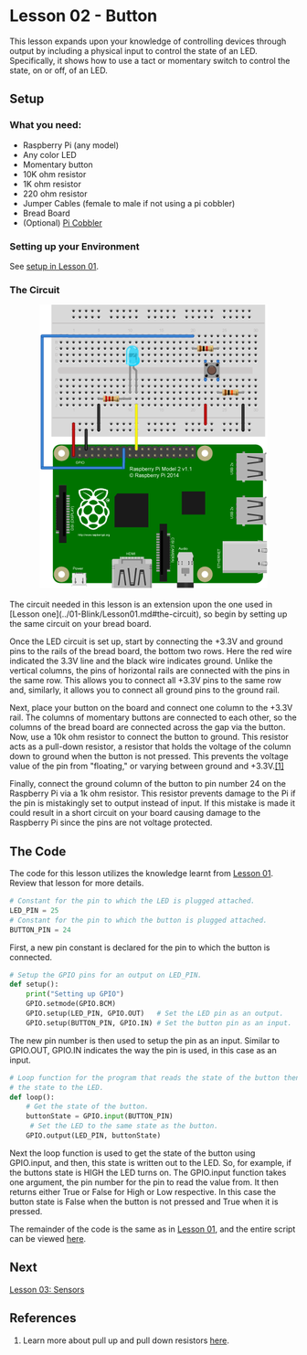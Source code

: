 # Lesson 02 - Button

This lesson expands upon your knowledge of controlling devices through output by
including a physical input to control the state of an LED. Specifically, it 
shows how to use a tact or momentary switch to control the state, on or off, of 
an LED.

## Setup

### What you need:

* Raspberry Pi (any model)
* Any color LED
* Momentary button
* 10K ohm resistor
* 1K ohm resistor
* 220 ohm resistor
* Jumper Cables (female to male if not using a pi cobbler)
* Bread Board
* (Optional) [Pi Cobbler](https://goo.gl/LhVmEg)

### Setting up your Environment

See [setup in Lesson 01](../01-Blink/Lesson01.md#setting-up-your-environment).

### The Circuit
<center>
	<img src = "../illustrations/Lesson02_Button.png" title="Circuit Diagram"/>
</center>
<br>
The circuit needed in this lesson is an extension upon the one used in 
[Lesson one](../01-Blink/Lesson01.md#the-circuit), so begin by setting up the 
same circuit on your bread board. 

Once the LED circuit is set up, start by connecting the +3.3V and ground pins to 
the rails of the bread board, the bottom two rows. Here the red wire indicated 
the 3.3V line and the black wire indicates ground. Unlike the vertical columns, 
the pins of horizontal rails are connected with the pins in the same row. This 
allows you to connect all +3.3V pins to the same row and, similarly, it allows 
you to connect all ground pins to the ground rail.

Next, place your button on the board and connect one column to the +3.3V rail. 
The columns of momentary buttons are connected to each other, so the columns of 
the bread board are connected across the gap via the button. Now, use a 10k ohm 
resistor to connect the button to ground. This resistor acts as a pull-down 
resistor, a resistor that holds the voltage of the column down to ground when 
the button is not pressed. This prevents the voltage value of the pin from 
"floating," or varying between ground and +3.3V.[[1]](#references) 

Finally, connect the ground column of the button to pin number 24 on the 
Raspberry Pi via a 1k ohm resistor. This resistor prevents damage to the Pi if 
the pin is mistakingly set to output instead of input. If this mistake is made 
it could result in a short circuit on your board causing damage to the Raspberry
Pi since the pins are not voltage protected.

## The Code

The code for this lesson utilizes the knowledge learnt from 
[Lesson 01](../01-Blink/Lesson01.md). Review that lesson for more details.

```python
# Constant for the pin to which the LED is plugged attached.
LED_PIN = 25
# Constant for the pin to which the button is plugged attached.
BUTTON_PIN = 24
```
First, a new pin constant is declared for the pin to which the button is 
connected.

```python
# Setup the GPIO pins for an output on LED_PIN.
def setup():
	print("Setting up GPIO")
	GPIO.setmode(GPIO.BCM)
	GPIO.setup(LED_PIN, GPIO.OUT)   # Set the LED pin as an output.
	GPIO.setup(BUTTON_PIN, GPIO.IN) # Set the button pin as an input.
```
The new pin number is then used to setup the pin as an input. Similar to 
GPIO.OUT, GPIO.IN indicates the way the pin is used, in this case as an input.

```python
# Loop function for the program that reads the state of the button then writes 
# the state to the LED.
def loop():
	# Get the state of the button.
	buttonState = GPIO.input(BUTTON_PIN)
	 # Set the LED to the same state as the button.
	GPIO.output(LED_PIN, buttonState)
```
Next the loop function is used to get the state of the button using GPIO.input,
and then, this state is written out to the LED. So, for example, if the buttons 
state is HIGH the LED turns on. The GPIO.input function takes one argument,
the pin number for the pin to read the value from. It then returns either True
or False for High or Low respective. In this case the button state is False when
the button is not pressed and True when it is pressed.

The remainder of the code is the same as in 
[Lesson 01](../01-Blink/Lesson01.md#the-code), and the entire script can be 
viewed [here](./button.py).

## Next

[Lesson 03: Sensors](../02-Sensors/Lesson03.md)

## References

1. Learn more about pull up and pull down resistors 
[here](http://playground.arduino.cc/CommonTopics/PullUpDownResistor).